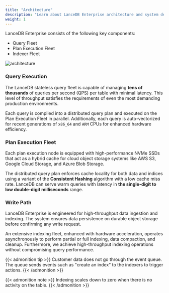 ```yaml
---
title: "Architecture"
description: "Learn about LanceDB Enterprise architecture and system design. Includes components, scalability, and high-availability features for enterprise deployments."
weight: 1
---
```


LanceDB Enterprise consists of the following key components:

- Query Fleet
- Plan Execution Fleet
- Indexer Fleet

![architecture](/assets/docs/architecture.png)

### Query Execution

The LanceDB stateless query fleet is capable of managing **tens of thousands** of queries per second (QPS) per table with minimal latency.
This level of throughput satisfies the requirements of even the most demanding production environments.

Each query is compiled into a distributed query plan and executed on the Plan Execution Fleet in parallel.
Additionally, each query is auto-vectorized for recent generations of `x86_64` and `ARM`
CPUs for enhanced hardware efficiency.

### Plan Execution Fleet

Each plan execution node is equipped with high-performance NVMe SSDs that act as
a hybrid cache for cloud object storage systems like AWS S3,
Google Cloud Storage, and Azure Blob Storage.

The distributed query plan enforces cache locality for both data and indices using a variant of
the **Consistent Hashing** algorithm with a low cache miss rate.
LanceDB can serve warm queries with latency in **the single-digit to low double-digit milliseconds** range.

### Write Path

LanceDB Enterprise is engineered for high-throughput data ingestion and indexing.
The system ensures data persistence on durable object storage before confirming any write request.

An extensive indexing fleet, enhanced with hardware acceleration, operates asynchronously to
perform partial or full indexing, data compaction, and cleanup.
Furthermore, we achieve high-throughput indexing operations without compromising query performance.

{{< admonition tip >}}
Customer data does not go through the event queue. The queue sends events such as
"create an index" to the indexers to trigger actions.
{{< /admonition >}}

{{< admonition note >}}
Indexing scales down to zero when there is no activity on the table.
{{< /admonition >}}
